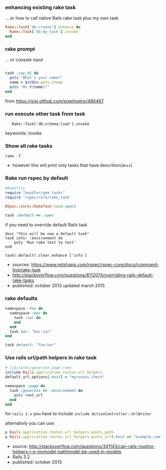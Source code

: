 ### enhancing existing rake task

... or how to call native Rails rake task plus my own task

```ruby
Rake::Task['db:create'].enhance do
  Rake::Task['db:my_task'].invoke
end
```

### rake prompt

... or console input 

```ruby

task :say_hi do
  puts "What's your name?"
  name = $stdin.gets.chomp
  puts "Hi #{name}!"
end
```

from https://gist.github.com/pixelmatrix/486467

### run execute other task from task

`    Rake::Task['db:schema:load'].invoke `

keywonds: invoke

### Show all rake tasks

    rake -T
    
* however this will print only tasks that have descrition(`desc`)

### Rake run rspec by default

```ruby
#Rakefile
require "bundler/gem_tasks"
require 'rspec/core/rake_task'

RSpec::Core::RakeTask.new(:spec)

task :default => :spec
```

if you need to override default Rails task

```
desc "this will be now a default task"
task info: :environment do
    puts 'Run rake test to test'
end

task(:default).clear.enhance ['info']
```

* sources: https://www.relishapp.com/rspec/rspec-core/docs/command-line/rake-task
* http://stackoverflow.com/questions/8112074/overriding-rails-default-rake-tasks
* published: october 2013 updated march 2015


### rake defaults

```ruby
namespace :foo do
  namespace :bar do
    task :car do
    end
  end
  task bar: "bar:car"
end

task default: "foo:bar"

```

### Use rails url/path helpers in rake task

```ruby
# lib/tasks/generate_page.rake
include Rails.application.routes.url_helpers
default_url_options[:host] = "myroutes.check"

namespace :page do
  task :generate => :environment do
    puts root_url
  end
end
```

for `rails 2.x` you have to include `include ActionController::UrlWriter`

alternativly you can use:

```ruby
p Rails.application.routes.url_helpers.posts_path
p Rails.application.routes.url_helpers.posts_url(:host => "example.com")
```

* source:  http://stackoverflow.com/questions/341143/can-rails-routing-helpers-i-e-mymodel-pathmodel-be-used-in-models
* Rails 3.2
* published: october 2013


